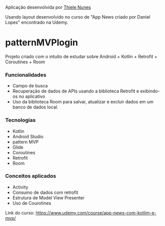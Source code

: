
Aplicação desenvolvida por [Thiele Nunes](https://github.com/thielenunes)

Usando layout desenvolvido no curso de "App News criado por Daniel Lopes" encontrado na Udemy.
 

# patternMVPlogin
Projeto criado com o intuito de estudar sobre Android + Kotlin + Retrofit + Coroutines + Room

### Funcionalidades

- Campo de busca
- Recuperação de dados de APIs usando a biblioteca Retrofit e exibindo-os no aplicativo
- Uso da biblioteca Room para salvar, atualizar e excluir dados em um banco de dados local.

### Tecnologias

- Kotlin
- Android Studio
- pattern MVP
- Glide
- Coroutines
- Retrofit
- Room

### Conceitos aplicados

- Activity
- Consumo de dados com retrofit
- Estrutura de Model View Presenter
- Uso de Courotines

Link do curso: https://www.udemy.com/course/app-news-com-kotlim-e-mvp/
